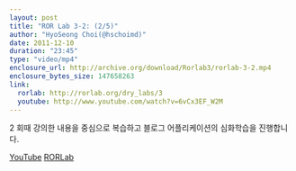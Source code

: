 ```yaml
---
layout: post
title: "ROR Lab 3-2: (2/5)"
author: "HyoSeong Choi(@hschoimd)"
date: 2011-12-10
duration: "23:45"
type: "video/mp4"
enclosure_url: http://archive.org/download/Rorlab3/rorlab-3-2.mp4
enclosure_bytes_size: 147658263
link:
  rorlab: http://rorlab.org/dry_labs/3
  youtube: http://www.youtube.com/watch?v=6vCx3EF_W2M
---
```


<p>2 회때 강의한 내용을 중심으로 복습하고 블로그 어플리케이션의 심화학습을 진행합니다.</p>

<div class="btn-group">
  <a class="btn btn-default btn-xs" href="{{ page.link.youtube }}">YouTube</a>
  <a class="btn btn-default btn-xs" href="{{ page.link.rorlab }}">RORLab</a>
</div>